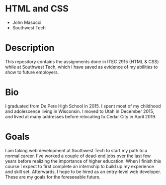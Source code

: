 # HTML and CSS
* John Masucci
* Southwest Tech
# Description
This repository contains the assignments done in ITEC 2915 (HTML & CSS) while at Southwest Tech, which I have saved as evidence of my abilities to show to future employers.
# Bio
I graduated from De Pere High School in 2015. I spent most of my childhood and adolescence living in Wisconsin. I moved to Utah in December 2015, and lived at many addresses before relocating to Cedar City in April 2019.
# Goals
I am taking web development at Southwest Tech to start my path to a normal career. I've worked a couple of dead-end jobs over the last few years before realizing the importance of higher education. When I finish this course I expect to first complete an internship to build up my experience and skill set. Afterwards, I hope to be hired as an entry-level web developer. These are my goals for the foreseeable future.
